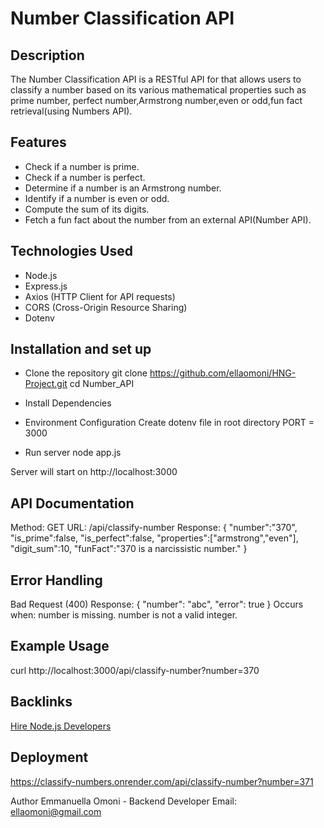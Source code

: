 # Number Classification API

## Description
The Number Classification API is a RESTful API for that allows users to classify a number based on its various mathematical properties such as prime number, perfect number,Armstrong number,even or odd,fun fact retrieval(using Numbers API).

## Features 
- Check if a number is prime.
- Check if a number is perfect.
- Determine if a number is an Armstrong number.
- Identify if a number is even or odd.
- Compute the sum of its digits.
- Fetch a fun fact about the number from an external API(Number API).

## Technologies Used
- Node.js 
- Express.js 
- Axios (HTTP Client for API requests)
- CORS (Cross-Origin Resource Sharing)
- Dotenv 

## Installation and set up 
- Clone the repository
git clone https://github.com/ellaomoni/HNG-Project.git
cd Number_API

- Install Dependencies


- Environment Configuration
Create dotenv file in root directory 
PORT = 3000

- Run server 
node app.js

Server will start on http://localhost:3000

## API Documentation
Method: GET
URL: /api/classify-number
Response: 
{
    "number":"370",
    "is_prime":false,
    "is_perfect":false,
    "properties":["armstrong","even"],
    "digit_sum":10,
    "funFact":"370 is a narcissistic number."
}

## Error Handling
Bad Request (400) Response: 
{
  "number": "abc",
  "error": true
} 
Occurs when:
number is missing.
number is not a valid integer.

## Example  Usage
curl http://localhost:3000/api/classify-number?number=370

## Backlinks
[Hire Node.js Developers](https://hng.tech/hire/nodejs-developers)

## Deployment 
https://classify-numbers.onrender.com/api/classify-number?number=371


Author 
Emmanuella Omoni - Backend Developer 
Email: ellaomoni@gmail.com








